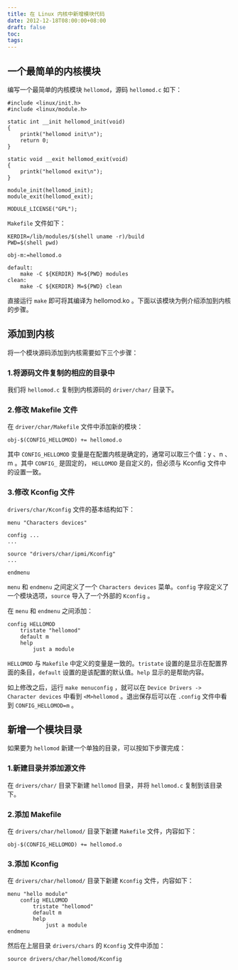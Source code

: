 ```yaml
---
title: 在 Linux 内核中新增模块代码
date: 2012-12-18T08:00:00+08:00
draft: false
toc:
tags:
---
```



## 一个最简单的内核模块

编写一个最简单的内核模块 `hellomod`，源码 `hellomod.c` 如下：

	#include <linux/init.h>
	#include <linux/module.h>
	
	static int __init hellomod_init(void)
	{
		printk("hellomod init\n");
		return 0;
	}
	
	static void __exit hellomod_exit(void)
	{
		printk("hellomod exit\n");
	}
	
	module_init(hellomod_init);
	module_exit(hellomod_exit);
	
	MODULE_LICENSE("GPL");

`Makefile` 文件如下：

	KERDIR=/lib/modules/$(shell uname -r)/build
	PWD=$(shell pwd)
	
	obj-m:=hellomod.o
	
	default:
		make -C ${KERDIR} M=${PWD} modules
	clean:
		make -C ${KERDIR} M=${PWD} clean

直接运行 `make` 即可将其编译为 hellomod.ko 。下面以该模块为例介绍添加到内核的步骤。

## 添加到内核

将一个模块源码添加到内核需要如下三个步骤：

### 1.将源码文件复制的相应的目录中

我们将 `hellomod.c` 复制到内核源码的 `driver/char/` 目录下。

### 2.修改 Makefile 文件

在 `driver/char/Makefile` 文件中添加新的模块：

	obj-$(CONFIG_HELLOMOD) += hellomod.o

其中 `CONFIG_HELLOMOD` 变量是在配置内核是确定的，通常可以取三个值：y 、n 、m 。其中 `CONFIG_` 是固定的， `HELLOMOD` 是自定义的，但必须与 Kconfig 文件中的设置一致。

### 3.修改 Kconfig 文件

`drivers/char/Kconfig` 文件的基本结构如下：

	menu "Characters devices"

	config ...
	...

	source "drivers/char/ipmi/Kconfig"
	...

	endmenu

`menu` 和 `endmenu` 之间定义了一个 `Characters devices` 菜单。`config` 字段定义了一个模块选项，`source` 导入了一个外部的 `Kconfig` 。

在 `menu` 和 `endmenu` 之间添加：

	config HELLOMOD
		tristate "hellomod"
		default m
		help
			just a module

`HELLOMOD` 与 `Makefile` 中定义的变量是一致的。`tristate` 设置的是显示在配置界面的条目，`default` 设置的是该配置的默认值。`help` 显示的是帮助内容。

如上修改之后，运行 `make menuconfig` ，就可以在 `Device Drivers -> Character devices` 中看到 `<M>hellomod` 。退出保存后可以在 `.config` 文件中看到 `CONFIG_HELLOMOD=m` 。

## 新增一个模块目录

如果要为 `hellomod` 新建一个单独的目录，可以按如下步骤完成：

### 1.新建目录并添加源文件

在 `drivers/char/` 目录下新建 `hellomod` 目录，并将 `hellomod.c` 复制到该目录下。

### 2.添加 Makefile

在 `drivers/char/hellomod/` 目录下新建 `Makefile` 文件，内容如下：

	obj-$(CONFIG_HELLOMOD) += hellomod.o

### 3.添加 Kconfig

在 `drivers/char/hellomod/` 目录下新建 `Kconfig` 文件，内容如下：

	menu "hello module"
		config HELLOMOD
			tristate "hellomod"
			default m
			help
				just a module
	endmenu

然后在上层目录 `drivers/chars` 的 `Kconfig` 文件中添加：

	source drivers/char/hellomod/Kconfig
